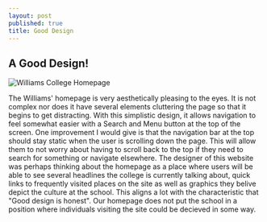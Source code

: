 ```yaml
---
layout: post
published: true
title: Good Design
---
```

## A Good Design!

![Williams College Homepage]({{site.baseurl}}/img/good-design.png)

The Williams' homepage is very aesthetically pleasing to the eyes. It is not complex nor does it have several elements cluttering the page so that it begins to get distracting. With this simplistic design, it allows navigation to feel somewhat easier with a Search and Menu button at the top of the screen. One improvement I would give is that the navigation bar at the top should stay static when the user is scrolling down the page. This will allow them to not worry about having to scroll back to the top if they need to search for something or navigate elsewhere. The designer of this website was perhaps thinking about the homepage as a place where users will be able to see several headlines the college is currently talking about, quick links to frequently visited places on the site as well as graphics they belive depict the culture at the school. This aligns a lot with the characteristic that "Good design is honest". Our homepage does not put the school in a position where individuals visiting the site could be decieved in some way. 
